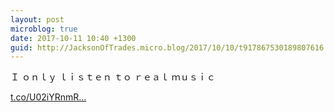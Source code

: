 ```yaml
---
layout: post
microblog: true
date: 2017-10-11 10:40 +1300
guid: http://JacksonOfTrades.micro.blog/2017/10/10/t917867530189807616.html
---
```

Ｉ  ｏｎｌｙ  ｌｉｓｔｅｎ  ｔｏ  ｒｅａｌ  ｍｕｓｉｃ

[t.co/U02iYRnmR...](https://t.co/U02iYRnmRo)
